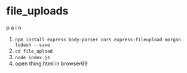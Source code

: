 # file_uploads
p a i n


1. `npm install express body-parser cors express-fileupload morgan lodash --save`
2. `cd file_upload`
3. `node index.js`
4. open thing.html in browser69
